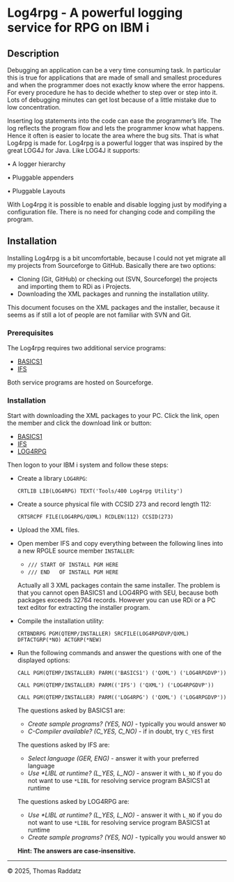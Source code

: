 # Log4rpg - A powerful logging service for RPG on IBM i

## Description

Debugging an application can be a very time consuming task. In particular this is true for applications that are made of small and smallest procedures and when the programmer does not exactly know where the error happens. For every procedure he has to decide whether to step over or step into it. Lots of debugging minutes can get lost because of a little mistake due to low concentration.

Inserting log statements into the code can ease the programmer’s life. The log reflects the program flow and lets the programmer know what happens. Hence it often is easier to locate the area where the bug sits.
That is what Log4rpg is made for. Log4rpg is a powerful logger that was inspired by the great LOG4J for Java. Like LOG4J it supports:

•	A logger hierarchy

•	Pluggable appenders

•	Pluggable Layouts

With Log4rpg it is possible to enable and disable logging just by modifying a configuration file. There is no need for changing code and compiling the program.

## Installation

Installing Log4rpg is a bit uncomfortable, because I could not yet migrate all my projects from Sourceforge to GitHub. Basically there are two options:

* Cloning (Git, GitHub) or checking out (SVN, Sourceforge) the projects and importing them to RDi as i Projects.
* Downloading the XML packages and running the installation utility.

This document focuses on the XML packages and the installer, because it seems as if still a lot of people are not familiar with SVN and Git.

### Prerequisites

The Log4rpg requires two additional service programs:

* [BASICS1](https://sourceforge.net/p/tools400/code/HEAD/tree/rpg-srvpgm/BASICS1/trunk/QXML/)
* [IFS](https://sourceforge.net/p/tools400/code/HEAD/tree/rpg-srvpgm/BASICS1/trunk/QXML/)

Both service programs are hosted on Sourceforge.

### Installation

Start with downloading the XML packages to your PC. Click the link, open the member and click the download link or button:

* [BASICS1](https://sourceforge.net/p/tools400/code/HEAD/tree/rpg-srvpgm/BASICS1/trunk/QXML/)
* [IFS](https://sourceforge.net/p/tools400/code/HEAD/tree/rpg-srvpgm/BASICS1/trunk/QXML/)
* [LOG4RPG](https://github.com/tools400/log4rpg/tree/master/Log4rpg/QXML)

Then logon to your IBM i system and follow these steps:

* Create a library `LOG4RPG`:

  `CRTLIB LIB(LOG4RPG) TEXT('Tools/400 Log4rpg Utility')`

* Create a source physical file with CCSID 273 and record length 112:

  `CRTSRCPF FILE(LOG4RPG/QXML) RCDLEN(112) CCSID(273)`

* Upload the XML files.
* Open member IFS and copy everything between the following lines into a new RPGLE source member `INSTALLER`:
  * `/// START OF INSTALL PGM HERE`
  * `/// END   OF INSTALL PGM HERE`
 
  Actually all 3 XML packages contain the same installer. The problem is that you cannot open BASICS1 and LOG4RPG with SEU, because both packages exceeds 32764 records. However you can use RDi or a PC text editor for extracting the installer program.

* Compile the installation utility:

  `CRTBNDRPG PGM(QTEMP/INSTALLER) SRCFILE(LOG4RPGDVP/QXML) DFTACTGRP(*NO) ACTGRP(*NEW)`

* Run the following commands and answer the questions with one of the displayed options:

  `CALL PGM(QTEMP/INSTALLER) PARM(('BASICS1') ('QXML') ('LOG4RPGDVP'))` 

  `CALL PGM(QTEMP/INSTALLER) PARM(('IFS') ('QXML') ('LOG4RPGDVP'))` 

  `CALL PGM(QTEMP/INSTALLER) PARM(('LOG4RPG') ('QXML') ('LOG4RPGDVP'))` 

  The questions asked by BASICS1 are:

    * _Create sample programs? (YES, NO)_ - typically you would answer `NO`
    * _C-Compiler available? (C_YES, C_NO)_ - if in doubt, try `C_YES` first

  The questions asked by IFS are:

   * _Select language (GER, ENG)_ - answer it with your preferred language
   * _Use *LIBL at runtime? (L_YES, L_NO)_ - answer it with `L_NO` if you do not want to use `*LIBL` for resolving service program BASICS1 at runtime

   The questions asked by LOG4RPG are:

   * _Use *LIBL at runtime? (L_YES, L_NO)_ - answer it with `L_NO` if you do not want to use `*LIBL` for resolving service program BASICS1 at runtime
   * _Create sample programs? (YES, NO)_ - typically you would answer `NO`

   **Hint: The answers are case-insensitive.**
 
---

© 2025, Thomas Raddatz
